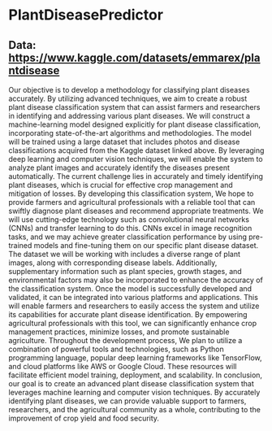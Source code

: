 # PlantDiseasePredictor

## Data: https://www.kaggle.com/datasets/emmarex/plantdisease

Our objective is to develop a methodology for classifying plant diseases accurately. By utilizing advanced techniques, we aim to create a robust plant disease classification system that can assist farmers and researchers in identifying and addressing various plant diseases.
We will construct a machine-learning model designed explicitly for plant disease classification, incorporating state-of-the-art algorithms and methodologies. The model will be trained using a large dataset that includes photos and disease classifications acquired from the Kaggle dataset linked above. By leveraging deep learning and computer vision techniques, we will enable the system to analyze plant images and accurately identify the diseases present automatically.
The current challenge lies in accurately and timely identifying plant diseases, which is crucial for effective crop management and mitigation of losses. By developing this classification system, We hope to provide farmers and agricultural professionals with a reliable tool that can swiftly diagnose plant diseases and recommend appropriate treatments.
We will use cutting-edge technology such as convolutional neural networks (CNNs) and transfer learning to do this. CNNs excel in image recognition tasks, and we may achieve greater classification performance by using pre-trained models and fine-tuning them on our specific plant disease dataset.
The dataset we will be working with includes a diverse range of plant images, along with corresponding disease labels. Additionally, supplementary information such as plant species, growth stages, and environmental factors may also be incorporated to enhance the accuracy of the classification system.
Once the model is successfully developed and validated, it can be integrated into various platforms and applications. This will enable farmers and researchers to easily access the system and utilize its capabilities for accurate plant disease identification. By empowering agricultural professionals with this tool, we can significantly enhance crop management practices, minimize losses, and promote sustainable agriculture.
Throughout the development process, We plan to utilize a combination of powerful tools and technologies, such as Python programming language, popular deep learning frameworks like TensorFlow, and cloud platforms like AWS or Google Cloud. These resources will facilitate efficient model training, deployment, and scalability.
In conclusion, our goal is to create an advanced plant disease classification system that leverages machine learning and computer vision techniques. By accurately identifying plant diseases, we can provide valuable support to farmers, researchers, and the agricultural community as a whole, contributing to the improvement of crop yield and food security.
